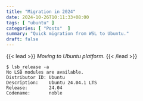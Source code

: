 ```yaml
---
title: "Migration in 2024"
date: 2024-10-26T10:11:33+08:00
tags: [ "ubuntu" ]
categories: [ "Posts"  ]
summary: "Quick migration from WSL to Ubuntu."
draft: false
---
```

{{< lead >}}
*Moving to Ubuntu platform.*
{{< /lead >}}

```console
$ lsb_release -a
No LSB modules are available.
Distributor ID: Ubuntu
Description:    Ubuntu 24.04.1 LTS
Release:        24.04
Codename:       noble
```



